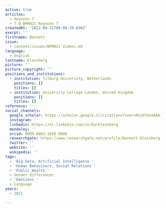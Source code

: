 ```yaml
---
active: true
articles:
  - Keynote 7
  - 7.0_WPRN21_Keynote 7
createdAt: '2022-09-21T08:08:29.836Z'
exerpt: ''
firstname: Bennett
issue:
  - content/issues/WPRN21 Videos.md
language:
  - English
lastname: Kleinberg
picture: ''
picture_copyright: ''
positions_and_institutions:
  - institution: Tilburg University, Netherlands
    positions: []
    titles: []
  - institution: University College London, United Kingdom
    positions: []
    titles: []
reference: ''
social_channels:
  google_scholar: https://scholar.google.nl/citations?user=Ms2d7OsAAAAJ&hl=en
  instagram: ''
  linkedin: https://nl.linkedin.com/in/barkleinberg
  mendeley: ''
  orcid: 0000-0003-1658-9086
  researchgate: https://www.researchgate.net/profile/Bennett-Kleinberg
  twitter: ''
  website: ''
  wikipedia: ''
tags:
  - 'Big Data, Artificial Intelligence '
  - 'Human Behaviours, Social Relations '
  - 'Public Health '
  - Gender differences
  - 'Emotions '
  - Language
years:
  - 2021

---
```

